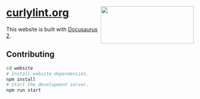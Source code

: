 # [curlylint.org](https://www.curlylint.org/) [<img src="https://raw.githubusercontent.com/thibaudcolas/curlylint/main/.github/curlylint-logo.svg?sanitize=true" width="250" height="100" align="right" alt="">](https://www.curlylint.org/)

This website is built with [Docusaurus 2](https://v2.docusaurus.io/).

## Contributing

```bash
cd website
# Install website dependencies.
npm install
# Start the development server.
npm run start
```

